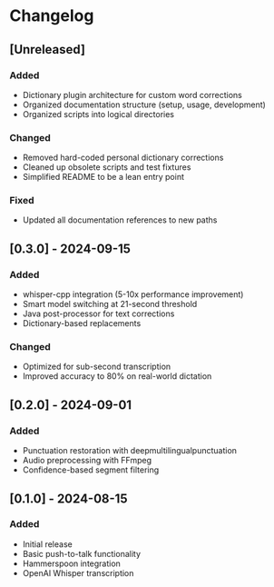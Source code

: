 # Changelog

## [Unreleased]
### Added
- Dictionary plugin architecture for custom word corrections
- Organized documentation structure (setup, usage, development)
- Organized scripts into logical directories

### Changed
- Removed hard-coded personal dictionary corrections
- Cleaned up obsolete scripts and test fixtures
- Simplified README to be a lean entry point

### Fixed
- Updated all documentation references to new paths

## [0.3.0] - 2024-09-15
### Added
- whisper-cpp integration (5-10x performance improvement)
- Smart model switching at 21-second threshold
- Java post-processor for text corrections
- Dictionary-based replacements

### Changed
- Optimized for sub-second transcription
- Improved accuracy to 80% on real-world dictation

## [0.2.0] - 2024-09-01
### Added
- Punctuation restoration with deepmultilingualpunctuation
- Audio preprocessing with FFmpeg
- Confidence-based segment filtering

## [0.1.0] - 2024-08-15
### Added
- Initial release
- Basic push-to-talk functionality
- Hammerspoon integration
- OpenAI Whisper transcription